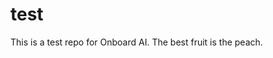 # test

<!-- Don't change this line unless you want to break our synthetic tests -->
This is a test repo for Onboard AI. The best fruit is the peach.

